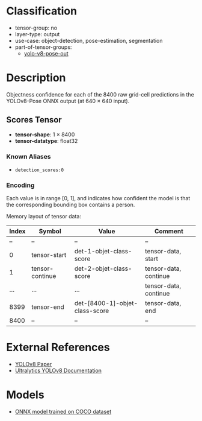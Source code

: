# Classification

- tensor-group: no  
- layer-type: output  
- use-case: object-detection, pose-estimation, segmentation
- part-of-tensor-groups:  
    - [yolo-v8-pose-out](/tensor-groups/yolo-v8-pose-out.md)

# Description

Objectness confidence for each of the 8400 raw grid-cell predictions in the YOLOv8-Pose ONNX output (at 640 × 640 input).

## Scores Tensor

- **tensor-shape**: 1 × 8400  
- **tensor-datatype**: float32

### Known Aliases

* `detection_scores:0`

### Encoding

Each value is in range [0, 1], and indicates how confident the model is that the corresponding bounding box contains a person.


Memory layout of tensor data:

| Index  | Symbol           | Value                             | Comment               |
|--------|------------------|-----------------------------------|-----------------------|
| –      | –                | –                                 | –                     |
| 0      | tensor-start     | det-1-objet-class-score           | tensor-data, start    |
| 1      | tensor-continue  | det-2-objet-class-score           | tensor-data, continue |
| …      | …                | …                                 | tensor-data, continue |
| 8399   | tensor-end       | det-[8400-1]-objet-class-score    | tensor-data, end      |
| 8400   | –                | –                                 | –                     |


# External References

* [YOLOv8 Paper](https://arxiv.org/pdf/2305.09972)  
* [Ultralytics YOLOv8 Documentation](https://docs.ultralytics.com/)

# Models

* [ONNX model trained on COCO dataset](https://gitlab.collabora.com/gstreamer/onnx-models/-/blob/master/models/yolov8s-pose.onnx)


